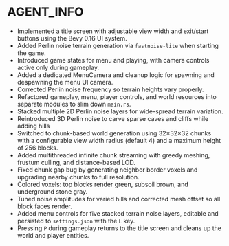 # AGENT_INFO

- Implemented a title screen with adjustable view width and exit/start buttons using the Bevy 0.16 UI system.
- Added Perlin noise terrain generation via `fastnoise-lite` when starting the game.
- Introduced game states for menu and playing, with camera controls active only during gameplay.
- Added a dedicated MenuCamera and cleanup logic for spawning and despawning the menu UI camera.
- Corrected Perlin noise frequency so terrain heights vary properly.
- Refactored gameplay, menu, player controls, and world resources into separate modules to slim down `main.rs`.
- Stacked multiple 2D Perlin noise layers for wide-spread terrain variation.
- Reintroduced 3D Perlin noise to carve sparse caves and cliffs while adding hills
- Switched to chunk-based world generation using 32×32×32 chunks with a configurable view width radius (default 4) and a maximum height of 256 blocks.
- Added multithreaded infinite chunk streaming with greedy meshing, frustum culling, and distance-based LOD.
- Fixed chunk gap bug by generating neighbor border voxels and upgrading nearby chunks to full resolution.
- Colored voxels: top blocks render green, subsoil brown, and underground stone gray.
- Tuned noise amplitudes for varied hills and corrected mesh offset so all block faces render.
- Added menu controls for five stacked terrain noise layers, editable and persisted to `settings.json` with the `L` key.
- Pressing `P` during gameplay returns to the title screen and cleans up the world and player entities.
